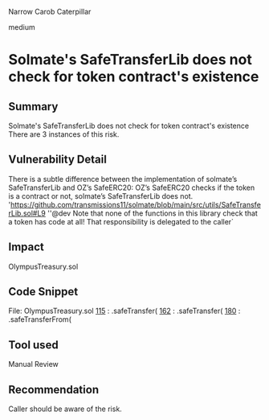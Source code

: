 Narrow Carob Caterpillar

medium

# Solmate's SafeTransferLib does not check for token contract's existence

## Summary
Solmate's SafeTransferLib does not check for token contract's existence
There are 3 instances of this risk.

## Vulnerability Detail
There is a subtle difference between the implementation of solmate’s SafeTransferLib and OZ’s SafeERC20: OZ’s SafeERC20 checks if the token is a contract or not, solmate’s SafeTransferLib does not.
'https://github.com/transmissions11/solmate/blob/main/src/utils/SafeTransferLib.sol#L9
''@dev Note that none of the functions in this library check that a token has code at all! That responsibility is delegated to the caller`

## Impact
OlympusTreasury.sol

## Code Snippet
File: OlympusTreasury.sol
[115](https://github.com/sherlock-audit/2023-11-olympus/blob/main/bophades/src/modules/TRSRY/OlympusTreasury.sol#L115) : .safeTransfer(
[162](https://github.com/sherlock-audit/2023-11-olympus/blob/main/bophades/src/modules/TRSRY/OlympusTreasury.sol#L162) : .safeTransfer(
[180](https://github.com/sherlock-audit/2023-11-olympus/blob/main/bophades/src/modules/TRSRY/OlympusTreasury.sol#L180) : .safeTransferFrom(

## Tool used
Manual Review

## Recommendation
Caller should be aware of the risk.